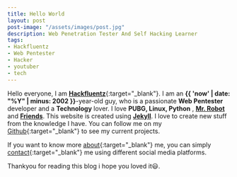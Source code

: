 ```yaml
---
title: Hello World
layout: post
post-image: "/assets/images/post.jpg"
description: Web Penetration Tester And Self Hacking Learner
tags:
- Hackfluentz
- Web Pentester
- Hacker
- youtuber
- tech
---
```


Hello everyone, I am [**Hackfluentz**](https://www.instagram.com/hcking.science){:target="_blank"}. I am  an **{{ 'now' | date: "%Y" | minus: 2002 }}**-year-old guy, who is a passionate **Web Pentester** developer and  a **Technology**  lover. I love **PUBG, Linux, Python** , [**Mr. Robot**](https://en.wikipedia.org/wiki/Mr._Robot) and [**Friends**](https://en.wikipedia.org/wiki/Friends). This website is created using [**Jekyll**](https://jekyllrb.com/). I love to create new stuff from the  knowledge I have. You can follow me on my [Github](https://github.com/HACKFLUENTZ){:target="_blank"} to see my current projects. 

If you want to know more [about]({{site.url}}{{site.baseurl}}/#about){:target="_blank"} me, you can simply [contact]({{site.url}}{{site.baseurl}}/#contact){:target="_blank"} me using different social media platforms.<br>

Thankyou for reading this blog i hope you loved it😃.
